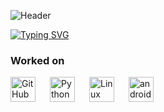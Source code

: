 ![Header](https://capsule-render.vercel.app/api?type=waving&color=gradient&height=200&section=header&text=Welcome%20to%20My%20Profile&fontSize=40&animation=fadeIn)

[![Typing SVG](https://readme-typing-svg.herokuapp.com?font=Bitcount+Grid+Single&pause=1000&center=true&vCenter=true&width=435&lines=Hello+%F0%9F%91%8B+!+I'M+%5BGraywizard%5D+;Nickname+Unidentified+%E2%9D%8C;Free+Time+Developer%F0%9F%A7%91%E2%80%8D%F0%9F%92%BB;Loves+To+Experiment+%F0%9F%94%AC)](https://git.io/typing-svg)

### Worked on

<img align="left" alt="GitHub" width="40px" style="padding-right:20px;" src="https://cdn.jsdelivr.net/gh/devicons/devicon@latest/icons/github/github-original-wordmark.svg" />
<img align="left" alt="Python" width="40px" style="padding-right:20px;" src="https://cdn.jsdelivr.net/gh/devicons/devicon@latest/icons/python/python-original-wordmark.svg" />
<img align="left" alt="Linux" width="40px" style="padding-right:20px;" src="https://cdn.jsdelivr.net/gh/devicons/devicon/icons/linux/linux-original.svg" />
<img align="left" alt="androidstudio" width="40px" style="padding-right:20px;"
src="https://cdn.jsdelivr.net/gh/devicons/devicon@latest/icons/androidstudio/androidstudio-original.svg" />

          

